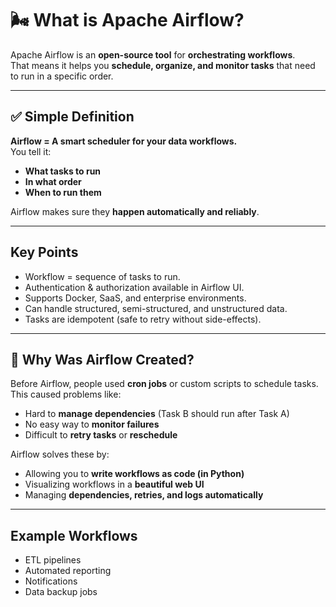 # 🌬️ What is Apache Airflow?

Apache Airflow is an **open-source tool** for **orchestrating workflows**.  
That means it helps you **schedule, organize, and monitor tasks** that need to run in a specific order.

---

## ✅ Simple Definition
**Airflow = A smart scheduler for your data workflows.**  
You tell it:
- **What tasks to run**
- **In what order**
- **When to run them**

Airflow makes sure they **happen automatically and reliably**.

---

## Key Points
- Workflow = sequence of tasks to run.
- Authentication & authorization available in Airflow UI.
- Supports Docker, SaaS, and enterprise environments.
- Can handle structured, semi-structured, and unstructured data.
- Tasks are idempotent (safe to retry without side-effects).

---

## 🎯 Why Was Airflow Created?
Before Airflow, people used **cron jobs** or custom scripts to schedule tasks.  
This caused problems like:
- Hard to **manage dependencies** (Task B should run after Task A)
- No easy way to **monitor failures**
- Difficult to **retry tasks** or **reschedule**

Airflow solves these by:
- Allowing you to **write workflows as code (in Python)**
- Visualizing workflows in a **beautiful web UI**
- Managing **dependencies, retries, and logs automatically**

---
## Example Workflows
- ETL pipelines
- Automated reporting
- Notifications
- Data backup jobs
